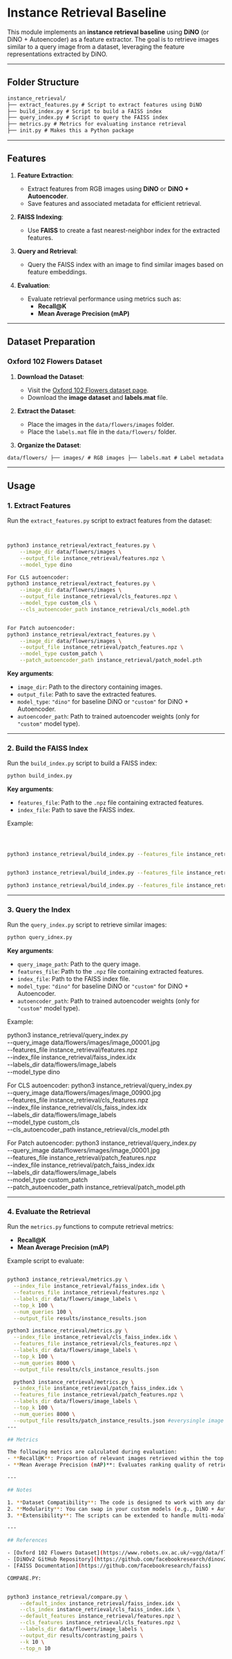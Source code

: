 # Instance Retrieval Baseline

This module implements an **instance retrieval baseline** using **DiNO** (or DiNO + Autoencoder) as a feature extractor. The goal is to retrieve images similar to a query image from a dataset, leveraging the feature representations extracted by DiNO.

---

## Folder Structure
```markdown
instance_retrieval/ 
├── extract_features.py # Script to extract features using DiNO 
├── build_index.py # Script to build a FAISS index 
├── query_index.py # Script to query the FAISS index 
├── metrics.py # Metrics for evaluating instance retrieval 
├── init.py # Makes this a Python package
```

---

## Features

1. **Feature Extraction**:
   - Extract features from RGB images using **DiNO** or **DiNO + Autoencoder**.
   - Save features and associated metadata for efficient retrieval.

2. **FAISS Indexing**:
   - Use **FAISS** to create a fast nearest-neighbor index for the extracted features.

3. **Query and Retrieval**:
   - Query the FAISS index with an image to find similar images based on feature embeddings.

4. **Evaluation**:
   - Evaluate retrieval performance using metrics such as:
     - **Recall@K**
     - **Mean Average Precision (mAP)**

---

## Dataset Preparation

### Oxford 102 Flowers Dataset

1. **Download the Dataset**:
   - Visit the [Oxford 102 Flowers dataset page](https://www.robots.ox.ac.uk/~vgg/data/flowers/102/).
   - Download the **image dataset** and **labels.mat** file.

2. **Extract the Dataset**:
   - Place the images in the `data/flowers/images` folder.
   - Place the `labels.mat` file in the `data/flowers/` folder.

3. **Organize the Dataset**:
```markdown
data/flowers/ ├── images/ # RGB images ├── labels.mat # Label metadata
```

---

## Usage

### 1. Extract Features

Run the `extract_features.py` script to extract features from the dataset:
```bash


python3 instance_retrieval/extract_features.py \
    --image_dir data/flowers/images \
    --output_file instance_retrieval/features.npz \
    --model_type dino

For CLS autoencoder:
python3 instance_retrieval/extract_features.py \
    --image_dir data/flowers/images \
    --output_file instance_retrieval/cls_features.npz \
    --model_type custom_cls \
    --cls_autoencoder_path instance_retrieval/cls_model.pth


For Patch autoencoder:
python3 instance_retrieval/extract_features.py \
    --image_dir data/flowers/images \
    --output_file instance_retrieval/patch_features.npz \
    --model_type custom_patch \
    --patch_autoencoder_path instance_retrieval/patch_model.pth

```

**Key arguments**:
- `image_dir`: Path to the directory containing images.
- `output_file`: Path to save the extracted features.
- `model_type`: `"dino"` for baseline DiNO or `"custom"` for DiNO + Autoencoder.
- `autoencoder_path`: Path to trained autoencoder weights (only for `"custom"` model type).



---

### 2. Build the FAISS Index

Run the `build_index.py` script to build a FAISS index:
```bash
python build_index.py
```

**Key arguments**:
- `features_file`: Path to the `.npz` file containing extracted features.
- `index_file`: Path to save the FAISS index.

Example:
```bash



python3 instance_retrieval/build_index.py --features_file instance_retrieval/features.npz --index_file instance_retrieval/faiss_index.idx


python3 instance_retrieval/build_index.py --features_file instance_retrieval/cls_features.npz --index_file instance_retrieval/cls_faiss_index.idx

python3 instance_retrieval/build_index.py --features_file instance_retrieval/patches_features.npz --index_file instance_retrieval/patches_faiss_index.idx


```

---

### 3. Query the Index

Run the `query_index.py` script to retrieve similar images:
```bash
python query_idnex.py
```

**Key arguments**:
- `query_image_path`: Path to the query image.
- `features_file`: Path to the `.npz` file containing extracted features.
- `index_file`: Path to the FAISS index file.
- `model_type`: `"dino"` for baseline DiNO or `"custom"` for DiNO + Autoencoder.
- `autoencoder_path`: Path to trained autoencoder weights (only for `"custom"` model type).

Example:




python3 instance_retrieval/query_index.py \
    --query_image data/flowers/images/image_00001.jpg \
    --features_file instance_retrieval/features.npz \
    --index_file instance_retrieval/faiss_index.idx \
    --labels_dir data/flowers/image_labels \
    --model_type dino


For CLS autoencoder:
python3 instance_retrieval/query_index.py \
    --query_image data/flowers/images/image_00900.jpg \
    --features_file instance_retrieval/cls_features.npz \
    --index_file instance_retrieval/cls_faiss_index.idx \
    --labels_dir data/flowers/image_labels \
    --model_type custom_cls \
    --cls_autoencoder_path instance_retrieval/cls_model.pth


For Patch autoencoder:
python3 instance_retrieval/query_index.py \
    --query_image data/flowers/images/image_00001.jpg \
    --features_file instance_retrieval/patch_features.npz \
    --index_file instance_retrieval/patch_faiss_index.idx \
    --labels_dir data/flowers/image_labels \
    --model_type custom_patch \
    --patch_autoencoder_path instance_retrieval/patch_model.pth


---

### 4. Evaluate the Retrieval

Run the `metrics.py` functions to compute retrieval metrics:
- **Recall@K**
- **Mean Average Precision (mAP)**

Example script to evaluate:
```bash

python3 instance_retrieval/metrics.py \
  --index_file instance_retrieval/faiss_index.idx \
  --features_file instance_retrieval/features.npz \
  --labels_dir data/flowers/image_labels \
  --top_k 100 \
  --num_queries 100 \
  --output_file results/instance_results.json

python3 instance_retrieval/metrics.py \
  --index_file instance_retrieval/cls_faiss_index.idx \
  --features_file instance_retrieval/cls_features.npz \
  --labels_dir data/flowers/image_labels \
  --top_k 100 \
  --num_queries 8000 \
  --output_file results/cls_instance_results.json

  python3 instance_retrieval/metrics.py \
  --index_file instance_retrieval/patch_faiss_index.idx \
  --features_file instance_retrieval/patch_features.npz \
  --labels_dir data/flowers/image_labels \
  --top_k 100 \
  --num_queries 8000 \
  --output_file results/patch_instance_results.json #everysingle image
---

## Metrics

The following metrics are calculated during evaluation:
- **Recall@K**: Proportion of relevant images retrieved within the top \( K \).
- **Mean Average Precision (mAP)**: Evaluates ranking quality of retrieved images.

---

## Notes

1. **Dataset Compatibility**: The code is designed to work with any dataset containing RGB images.
2. **Modularity**: You can swap in your custom models (e.g., DiNO + Autoencoder) for feature extraction.
3. **Extensibility**: The scripts can be extended to handle multi-modal retrieval tasks.

---

## References

- [Oxford 102 Flowers Dataset](https://www.robots.ox.ac.uk/~vgg/data/flowers/102/)
- [DiNOv2 GitHub Repository](https://github.com/facebookresearch/dinov2)
- [FAISS Documentation](https://github.com/facebookresearch/faiss)

COMPARE.PY:


python3 instance_retrieval/compare.py \
    --default_index instance_retrieval/faiss_index.idx \
    --cls_index instance_retrieval/cls_faiss_index.idx \
    --default_features instance_retrieval/features.npz \
    --cls_features instance_retrieval/cls_features.npz \
    --labels_dir data/flowers/image_labels \
    --output_dir results/contrasting_pairs \
    --k 10 \
    --top_n 10
